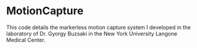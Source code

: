 MotionCapture
=============

This code details the markerless motion capture system I developed in the laboratory of Dr. Gyorgy Buzsaki in the New York University Langone Medical Center.
